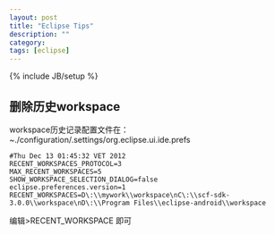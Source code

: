 ```yaml
---
layout: post
title: "Eclipse Tips"
description: ""
category: 
tags: [eclipse]
---
```

{% include JB/setup %}

删除历史workspace
----
workspace历史记录配置文件在： ~./configuration/.settings/org.eclipse.ui.ide.prefs

    #Thu Dec 13 01:45:32 VET 2012
    RECENT_WORKSPACES_PROTOCOL=3
    MAX_RECENT_WORKSPACES=5
    SHOW_WORKSPACE_SELECTION_DIALOG=false
    eclipse.preferences.version=1
    RECENT_WORKSPACES=D\:\\mywork\\workspace\nC\:\\scf-sdk-3.0.0\\workspace\nD\:\\Program Files\\eclipse-android\\workspace

编辑>RECENT_WORKSPACE 即可


